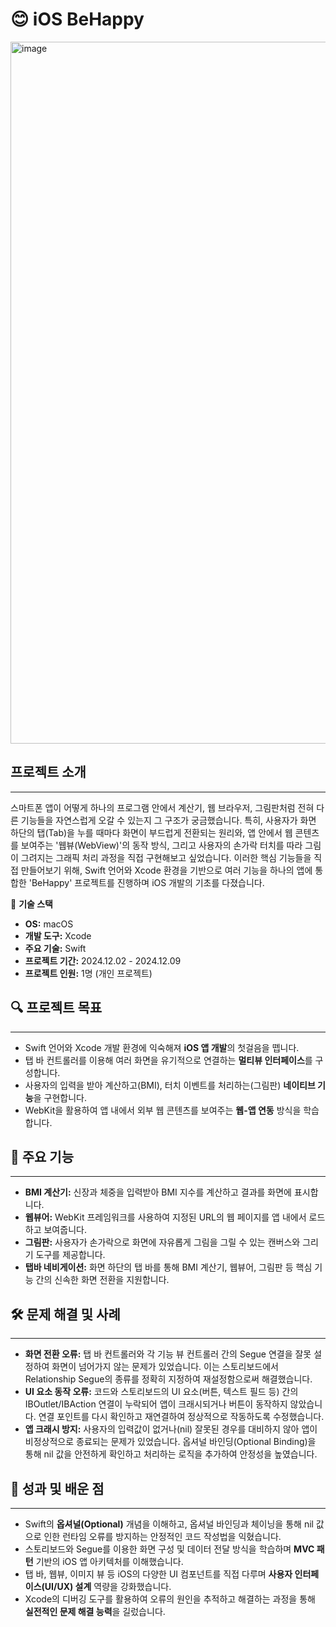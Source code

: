# 😊 iOS BeHappy

<img width="1309" height="1123" alt="image" src="https://github.com/user-attachments/assets/00604720-949b-44fd-b2bc-3b4391bb4f00" />

## 프로젝트 소개
---
스마트폰 앱이 어떻게 하나의 프로그램 안에서 계산기, 웹 브라우저, 그림판처럼 전혀 다른 기능들을 자연스럽게 오갈 수 있는지 그 구조가 궁금했습니다. 특히, 사용자가 화면 하단의 탭(Tab)을 누를 때마다 화면이 부드럽게 전환되는 원리와, 앱 안에서 웹 콘텐츠를 보여주는 '웹뷰(WebView)'의 동작 방식, 그리고 사용자의 손가락 터치를 따라 그림이 그려지는 그래픽 처리 과정을 직접 구현해보고 싶었습니다. 이러한 핵심 기능들을 직접 만들어보기 위해, Swift 언어와 Xcode 환경을 기반으로 여러 기능을 하나의 앱에 통합한 'BeHappy' 프로젝트를 진행하며 iOS 개발의 기초를 다졌습니다.

🧰 **기술 스택** <br>
- **OS:** macOS
- **개발 도구:** Xcode
- **주요 기술:** Swift
- **프로젝트 기간:** 2024.12.02 - 2024.12.09
- **프로젝트 인원:** 1명 (개인 프로젝트)

## 🔍 프로젝트 목표
---
- Swift 언어와 Xcode 개발 환경에 익숙해져 **iOS 앱 개발**의 첫걸음을 뗍니다.
- 탭 바 컨트롤러를 이용해 여러 화면을 유기적으로 연결하는 **멀티뷰 인터페이스**를 구성합니다.
- 사용자의 입력을 받아 계산하고(BMI), 터치 이벤트를 처리하는(그림판) **네이티브 기능**을 구현합니다.
- WebKit을 활용하여 앱 내에서 외부 웹 콘텐츠를 보여주는 **웹-앱 연동** 방식을 학습합니다.

## 📗 주요 기능
---
- **BMI 계산기:** 신장과 체중을 입력받아 BMI 지수를 계산하고 결과를 화면에 표시합니다.
- **웹뷰어:** WebKit 프레임워크를 사용하여 지정된 URL의 웹 페이지를 앱 내에서 로드하고 보여줍니다.
- **그림판:** 사용자가 손가락으로 화면에 자유롭게 그림을 그릴 수 있는 캔버스와 그리기 도구를 제공합니다.
- **탭바 네비게이션:** 화면 하단의 탭 바를 통해 BMI 계산기, 웹뷰어, 그림판 등 핵심 기능 간의 신속한 화면 전환을 지원합니다.

## 🛠️ 문제 해결 및 사례
---
- **화면 전환 오류:** 탭 바 컨트롤러와 각 기능 뷰 컨트롤러 간의 Segue 연결을 잘못 설정하여 화면이 넘어가지 않는 문제가 있었습니다. 이는 스토리보드에서 Relationship Segue의 종류를 정확히 지정하여 재설정함으로써 해결했습니다.
- **UI 요소 동작 오류:** 코드와 스토리보드의 UI 요소(버튼, 텍스트 필드 등) 간의 IBOutlet/IBAction 연결이 누락되어 앱이 크래시되거나 버튼이 동작하지 않았습니다. 연결 포인트를 다시 확인하고 재연결하여 정상적으로 작동하도록 수정했습니다.
- **앱 크래시 방지:** 사용자의 입력값이 없거나(nil) 잘못된 경우를 대비하지 않아 앱이 비정상적으로 종료되는 문제가 있었습니다. 옵셔널 바인딩(Optional Binding)을 통해 nil 값을 안전하게 확인하고 처리하는 로직을 추가하여 안정성을 높였습니다.

## 📌 성과 및 배운 점
---
- Swift의 **옵셔널(Optional)** 개념을 이해하고, 옵셔널 바인딩과 체이닝을 통해 nil 값으로 인한 런타임 오류를 방지하는 안정적인 코드 작성법을 익혔습니다.
- 스토리보드와 Segue를 이용한 화면 구성 및 데이터 전달 방식을 학습하며 **MVC 패턴** 기반의 iOS 앱 아키텍처를 이해했습니다.
- 탭 바, 웹뷰, 이미지 뷰 등 iOS의 다양한 UI 컴포넌트를 직접 다루며 **사용자 인터페이스(UI/UX) 설계** 역량을 강화했습니다.
- Xcode의 디버깅 도구를 활용하여 오류의 원인을 추적하고 해결하는 과정을 통해 **실전적인 문제 해결 능력**을 길렀습니다.
